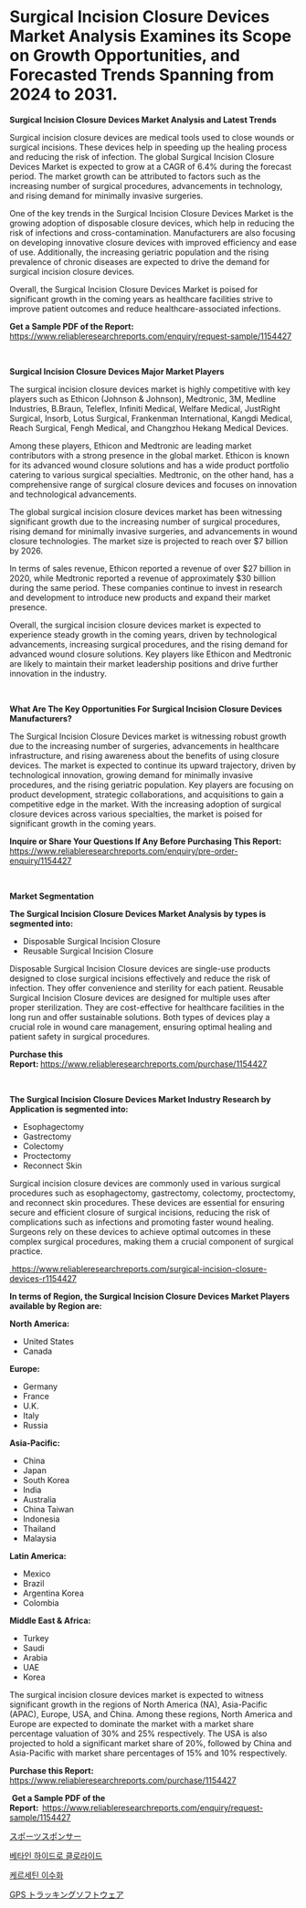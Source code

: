<p><h1>Surgical Incision Closure Devices Market Analysis Examines its Scope on Growth Opportunities, and Forecasted Trends Spanning from 2024 to 2031.</h1></p><p><strong>Surgical Incision Closure Devices Market Analysis and Latest Trends</strong></p>
<p><p>Surgical incision closure devices are medical tools used to close wounds or surgical incisions. These devices help in speeding up the healing process and reducing the risk of infection. The global Surgical Incision Closure Devices Market is expected to grow at a CAGR of 6.4% during the forecast period. The market growth can be attributed to factors such as the increasing number of surgical procedures, advancements in technology, and rising demand for minimally invasive surgeries.</p><p>One of the key trends in the Surgical Incision Closure Devices Market is the growing adoption of disposable closure devices, which help in reducing the risk of infections and cross-contamination. Manufacturers are also focusing on developing innovative closure devices with improved efficiency and ease of use. Additionally, the increasing geriatric population and the rising prevalence of chronic diseases are expected to drive the demand for surgical incision closure devices.</p><p>Overall, the Surgical Incision Closure Devices Market is poised for significant growth in the coming years as healthcare facilities strive to improve patient outcomes and reduce healthcare-associated infections.</p></p>
<p><strong>Get a Sample PDF of the Report:&nbsp;</strong> <a href="https://www.reliableresearchreports.com/enquiry/request-sample/1154427">https://www.reliableresearchreports.com/enquiry/request-sample/1154427</a></p>
<p>&nbsp;</p>
<p><strong>Surgical Incision Closure Devices Major Market Players</strong></p>
<p><p>The surgical incision closure devices market is highly competitive with key players such as Ethicon (Johnson & Johnson), Medtronic, 3M, Medline Industries, B.Braun, Teleflex, Infiniti Medical, Welfare Medical, JustRight Surgical, Insorb, Lotus Surgical, Frankenman International, Kangdi Medical, Reach Surgical, Fengh Medical, and Changzhou Hekang Medical Devices. </p><p>Among these players, Ethicon and Medtronic are leading market contributors with a strong presence in the global market. Ethicon is known for its advanced wound closure solutions and has a wide product portfolio catering to various surgical specialties. Medtronic, on the other hand, has a comprehensive range of surgical closure devices and focuses on innovation and technological advancements.</p><p>The global surgical incision closure devices market has been witnessing significant growth due to the increasing number of surgical procedures, rising demand for minimally invasive surgeries, and advancements in wound closure technologies. The market size is projected to reach over $7 billion by 2026.</p><p>In terms of sales revenue, Ethicon reported a revenue of over $27 billion in 2020, while Medtronic reported a revenue of approximately $30 billion during the same period. These companies continue to invest in research and development to introduce new products and expand their market presence.</p><p>Overall, the surgical incision closure devices market is expected to experience steady growth in the coming years, driven by technological advancements, increasing surgical procedures, and the rising demand for advanced wound closure solutions. Key players like Ethicon and Medtronic are likely to maintain their market leadership positions and drive further innovation in the industry.</p></p>
<p>&nbsp;</p>
<p><strong>What Are The Key Opportunities For Surgical Incision Closure Devices Manufacturers?</strong></p>
<p><p>The Surgical Incision Closure Devices market is witnessing robust growth due to the increasing number of surgeries, advancements in healthcare infrastructure, and rising awareness about the benefits of using closure devices. The market is expected to continue its upward trajectory, driven by technological innovation, growing demand for minimally invasive procedures, and the rising geriatric population. Key players are focusing on product development, strategic collaborations, and acquisitions to gain a competitive edge in the market. With the increasing adoption of surgical closure devices across various specialties, the market is poised for significant growth in the coming years.</p></p>
<p><strong>Inquire or Share Your Questions If Any Before Purchasing This Report:</strong> <a href="https://www.reliableresearchreports.com/enquiry/pre-order-enquiry/1154427">https://www.reliableresearchreports.com/enquiry/pre-order-enquiry/1154427</a></p>
<p>&nbsp;</p>
<p><strong>Market Segmentation</strong></p>
<p><strong>The Surgical Incision Closure Devices Market Analysis by types is segmented into:</strong></p>
<p><ul><li>Disposable Surgical Incision Closure</li><li>Reusable Surgical Incision Closure</li></ul></p>
<p><p>Disposable Surgical Incision Closure devices are single-use products designed to close surgical incisions effectively and reduce the risk of infection. They offer convenience and sterility for each patient. Reusable Surgical Incision Closure devices are designed for multiple uses after proper sterilization. They are cost-effective for healthcare facilities in the long run and offer sustainable solutions. Both types of devices play a crucial role in wound care management, ensuring optimal healing and patient safety in surgical procedures.</p></p>
<p><strong>Purchase this Report:&nbsp;</strong><a href="https://www.reliableresearchreports.com/purchase/1154427">https://www.reliableresearchreports.com/purchase/1154427</a></p>
<p>&nbsp;</p>
<p><strong>The Surgical Incision Closure Devices Market Industry Research by Application is segmented into:</strong></p>
<p><ul><li>Esophagectomy</li><li>Gastrectomy</li><li>Colectomy</li><li>Proctectomy</li><li>Reconnect Skin</li></ul></p>
<p><p>Surgical incision closure devices are commonly used in various surgical procedures such as esophagectomy, gastrectomy, colectomy, proctectomy, and reconnect skin procedures. These devices are essential for ensuring secure and efficient closure of surgical incisions, reducing the risk of complications such as infections and promoting faster wound healing. Surgeons rely on these devices to achieve optimal outcomes in these complex surgical procedures, making them a crucial component of surgical practice.</p></p>
<p><a href="https://www.reliableresearchreports.com/surgical-incision-closure-devices-r1154427">&nbsp;https://www.reliableresearchreports.com/surgical-incision-closure-devices-r1154427</a></p>
<p><strong>In terms of Region, the Surgical Incision Closure Devices Market Players available by Region are:</strong></p>
<p>
    <p> <strong> North America: </strong>
        <ul>
            <li>United States</li>
            <li>Canada</li>
        </ul>
        </p> 
    <p> <strong> Europe: </strong>
        <ul>
            <li>Germany</li>
            <li>France</li>
            <li>U.K.</li>
            <li>Italy</li>
            <li>Russia</li>
        </ul>
        </p> 
    <p> <strong> Asia-Pacific: </strong>
        <ul>
            <li>China</li>
            <li>Japan</li>
            <li>South Korea</li>
            <li>India</li>
            <li>Australia</li>
            <li>China Taiwan</li>
            <li>Indonesia</li>
            <li>Thailand</li>
            <li>Malaysia</li>
        </ul>
        </p> 
    <p> <strong> Latin America: </strong>
        <ul>
            <li>Mexico</li>
            <li>Brazil</li>
            <li>Argentina Korea</li>
            <li>Colombia</li>
        </ul>
        </p> 
    <p> <strong> Middle East & Africa: </strong>
        <ul>
            <li>Turkey</li>
            <li>Saudi</li>
            <li>Arabia</li>
            <li>UAE</li>
            <li>Korea</li>
        </ul>
    </p>
    </p>
<p><p>The surgical incision closure devices market is expected to witness significant growth in the regions of North America (NA), Asia-Pacific (APAC), Europe, USA, and China. Among these regions, North America and Europe are expected to dominate the market with a market share percentage valuation of 30% and 25% respectively. The USA is also projected to hold a significant market share of 20%, followed by China and Asia-Pacific with market share percentages of 15% and 10% respectively.</p></p>
<p><strong>Purchase this Report: </strong><a href="https://www.reliableresearchreports.com/purchase/1154427">https://www.reliableresearchreports.com/purchase/1154427</a></p>
<p>&nbsp;<strong>Get a Sample PDF of the Report:&nbsp;&nbsp;</strong><a href="https://www.reliableresearchreports.com/enquiry/request-sample/1154427">https://www.reliableresearchreports.com/enquiry/request-sample/1154427</a></p>
<p><strong></strong></p>
<p><p><a href="https://medium.com/@dominicalsop1/%E3%82%B9%E3%83%9D%E3%83%BC%E3%83%84%E3%82%B9%E3%83%9D%E3%83%B3%E3%82%B5%E3%83%BC%E3%82%B7%E3%83%83%E3%83%97%E5%B8%82%E5%A0%B4-2031%E5%B9%B4%E3%81%BE%E3%81%A7%E3%81%AE%E3%83%88%E3%83%AC%E3%83%B3%E3%83%89-%E4%BA%88%E6%B8%AC-%E7%AB%B6%E4%BA%89%E5%88%86%E6%9E%90-b63bf2c5c99f">スポーツスポンサー</a></p><p><a href="https://medium.com/@kavonhansen15/%EB%B2%A0%ED%83%80%EC%9D%B8-%EC%97%BC%ED%99%94%EB%AC%BC-%EC%8B%9C%EC%9E%A5-%EC%8B%9C%EC%9E%A5-cagr-%EC%8B%9C%EC%9E%A5-%EB%8F%99%ED%96%A5-%EB%B0%8F-%EC%84%B1%EC%9E%A5-%EC%A0%84%EB%9E%B5%EC%97%90-%EB%8C%80%ED%95%9C-%ED%86%B5%EC%B0%B0%EB%A0%A5-69a4d3a6b353">베타인 하이드로 클로라이드</a></p><p><a href="https://medium.com/@ralphyjames/%ED%80%98%EB%A5%B4%EC%84%B8%ED%8B%B4-%EB%8B%A4%EC%9D%B4%ED%95%98%EC%9D%B4%EB%93%9C%EB%A0%88%EC%9D%B4%ED%8A%B8-%EC%8B%9C%EC%9E%A5-%EB%B6%84%EC%84%9D-%EC%97%B0%ED%8F%89%EA%B7%A0-%EC%84%B1%EC%9E%A5%EB%A5%A0-%EC%8B%9C%EC%9E%A5-%EC%84%B8%EB%B6%84%ED%99%94-%EB%B0%8F-%EA%B8%80%EB%A1%9C%EB%B2%8C-%EC%82%B0%EC%97%85-%EA%B0%9C%EC%9A%94-07ff5a89b8ff">케르세틴 이수화</a></p><p><a href="https://medium.com/@lauriank/gps%E3%83%88%E3%83%A9%E3%83%83%E3%82%AD%E3%83%B3%E3%82%B0%E3%82%BD%E3%83%95%E3%83%88%E3%82%A6%E3%82%A7%E3%82%A2%E3%81%AE%E5%B8%82%E5%A0%B4%E3%82%B7%E3%82%A7%E3%82%A2%E3%81%AE%E9%80%B2%E5%8C%96%E3%81%A8%E5%B8%82%E5%A0%B4%E3%81%AE%E6%88%90%E9%95%B7%E3%83%88%E3%83%AC%E3%83%B3%E3%83%892024%E5%B9%B4-2031%E5%B9%B4-74790f8b60d8">GPS トラッキングソフトウェア</a></p></p>